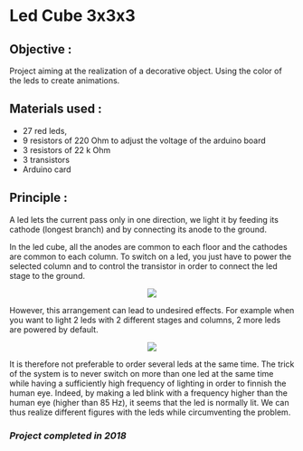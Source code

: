 # Led Cube 3x3x3 

## Objective : ##
Project aiming at the realization of a decorative object. Using the color of the leds to create animations.

## Materials used : ##
-	27 red leds, 
-	9 resistors of 220 Ohm to adjust the voltage of the arduino board
-	3 resistors of 22 k Ohm 
-	3 transistors
-	Arduino card

## Principle : ##
A led lets the current pass only in one direction, we light it by feeding its cathode (longest branch) and by connecting its anode to the ground.

In the led cube, all the anodes are common to each floor and the cathodes are common to each column. To switch on a led, you just have to power the selected column and to control the transistor in order to connect the led stage to the ground.
<p align="center">
  <img src="Images/schéma1.jpg">
</p>

However, this arrangement can lead to undesired effects. For example when you want to light 2 leds with 2 different stages and columns, 2 more leds are powered by default.
<p align="center">
  <img src="Images/schéma2.jpg">
</p>
It is therefore not preferable to order several leds at the same time.
The trick of the system is to never switch on more than one led at the same time while having a sufficiently high frequency of lighting in order to finnish the human eye. Indeed, by making a led blink with a frequency higher than the human eye (higher than 85 Hz), it seems that the led is normally lit. 
We can thus realize different figures with the leds while circumventing the problem. 

### *Project completed in 2018*
